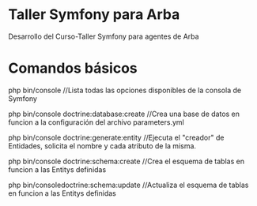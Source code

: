 Taller Symfony para Arba
========================

Desarrollo del Curso-Taller Symfony para agentes de Arba


Comandos básicos
================

php bin/console                           //Lista todas las opciones disponibles de la consola de Symfony

php bin/console doctrine:database:create  //Crea una base de datos en funcion a la configuración del archivo parameters.yml

php bin/console doctrine:generate:entity  //Ejecuta el "creador" de Entidades, solicita el nombre y cada atributo de la misma.

php bin/console doctrine:schema:create    //Crea el esquema de tablas en funcion a las Entitys definidas                  

php bin/consoledoctrine:schema:update     //Actualiza el esquema de tablas en funcion a las Entitys definidas

